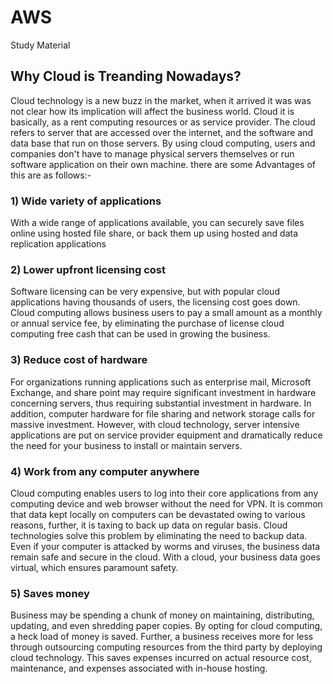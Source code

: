 # AWS

Study Material

## Why Cloud is Treanding Nowadays?

Cloud technology is a new buzz in the market, when it arrived it was was not clear how its implication will affect the business world. Cloud it is basically, as a rent computing resources or as service provider. The cloud refers to server that are accessed over the internet, and the software and data base that run on those servers. By using cloud computing, users and companies don't have to manage physical servers themselves or run software application on their own machine.
there are some Advantages of this are as follows:-

### 1) Wide variety of applications

With a wide range of applications available, you can securely save files online using hosted file share, or back them up using hosted and data replication applications

### 2) Lower upfront licensing cost

Software licensing can be very expensive, but with popular cloud applications having thousands of users, the licensing cost goes down. Cloud computing allows business users to pay a small amount as a monthly or annual service fee, by eliminating the purchase of license cloud computing free cash that can be used in growing the business.

### 3) Reduce cost of hardware

For organizations running applications such as enterprise mail, Microsoft Exchange, and share point may require significant investment in hardware concerning servers, thus requiring substantial investment in hardware. In addition, computer hardware for file sharing and network storage calls for massive investment. However, with cloud technology, server intensive applications are put on service provider equipment and dramatically reduce the need for your business to install or maintain servers.

### 4) Work from any computer anywhere

Cloud computing enables users to log into their core applications from any computing device and web browser without the need for VPN. It is common that data kept locally on computers can be devastated owing to various reasons, further, it is taxing to back up data on regular basis. Cloud technologies solve this problem by eliminating the need to backup data. Even if your computer is attacked by worms and viruses, the business data remain safe and secure in the cloud. With a cloud, your business data goes virtual, which ensures paramount safety.

### 5) Saves money

Business may be spending a chunk of money on maintaining, distributing, updating, and even shredding paper copies. By opting for cloud computing, a heck load of money is saved. Further, a business receives more for less through outsourcing computing resources from the third party by deploying cloud technology. This saves expenses incurred on actual resource cost, maintenance, and expenses associated with in-house hosting.

